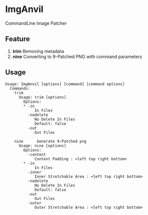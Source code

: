# ImgAnvil
CommandLine Image Patcher

Feature
----
1. **trim** Removing metadata
2. **nine** Converting to 9-Patched PNG with command parameters

Usage
----
```
Usage: ImgAnvil [options] [command] [command options]
  Commands:
    trim      
      Usage: trim [options]
        Options:
        * -in
             In Files
          -nodelete
             No Delete In Files
             Default: false
          -out
             Out Files

    nine      Generate 9-Patched png
      Usage: nine [options]
        Options:
          -content
             Content Padding : <left top right bottom>
        * -in
             In Files
          -inner
             Inner Stretchable Area : <left top right bottom>
          -nodelete
             No Delete In Files
             Default: false
          -out
             Out Files
          -outer
             Outer Stretchable Area : <left top right bottom>
  ```
